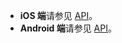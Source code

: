
- **iOS 端**请参见 [API](http://imgcache.qq.com/open/qcloud/video/act/liteav_ios_doc/index.html)。
- **Android 端**请参见 [API](http://imgcache.qq.com/open/qcloud/video/act/liteav_android_doc/index.html)。

